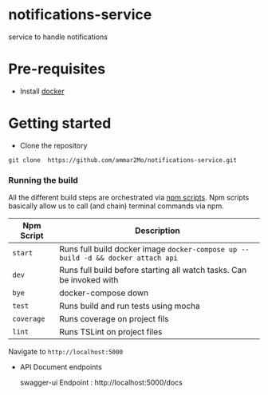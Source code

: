 # notifications-service

service to handle notifications

# Pre-requisites

- Install [docker](https://www.docker.com)

# Getting started

- Clone the repository

```
git clone  https://github.com/ammar2Mo/notifications-service.git
```

### Running the build

All the different build steps are orchestrated via [npm scripts](https://docs.npmjs.com/misc/scripts).
Npm scripts basically allow us to call (and chain) terminal commands via npm.

| Npm Script | Description                                                                       |
| ---------- | --------------------------------------------------------------------------------- |
| `start`    | Runs full build docker image `docker-compose up --build -d && docker attach api ` |
| `dev`      | Runs full build before starting all watch tasks. Can be invoked with              |
| `bye`      | docker-compose down                                                               |
| `test`     | Runs build and run tests using mocha                                              |
| `coverage` | Runs coverage on project fils                                                     |
| `lint`     | Runs TSLint on project files                                                      |

Navigate to `http://localhost:5000`

- API Document endpoints

  swagger-ui Endpoint : http://localhost:5000/docs
